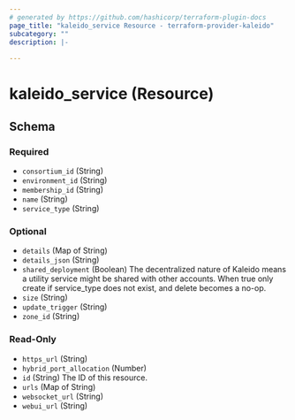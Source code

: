 ```yaml
---
# generated by https://github.com/hashicorp/terraform-plugin-docs
page_title: "kaleido_service Resource - terraform-provider-kaleido"
subcategory: ""
description: |-
  
---
```


# kaleido_service (Resource)





<!-- schema generated by tfplugindocs -->
## Schema

### Required

- `consortium_id` (String)
- `environment_id` (String)
- `membership_id` (String)
- `name` (String)
- `service_type` (String)

### Optional

- `details` (Map of String)
- `details_json` (String)
- `shared_deployment` (Boolean) The decentralized nature of Kaleido means a utility service might be shared with other accounts. When true only create if service_type does not exist, and delete becomes a no-op.
- `size` (String)
- `update_trigger` (String)
- `zone_id` (String)

### Read-Only

- `https_url` (String)
- `hybrid_port_allocation` (Number)
- `id` (String) The ID of this resource.
- `urls` (Map of String)
- `websocket_url` (String)
- `webui_url` (String)
